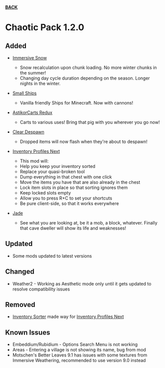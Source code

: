 [**BACK**](https://xemrael.github.io/Chaotic-Pack/Changelogs/index.html)

# Chaotic Pack 1.2.0

## Added

- [Immersive Snow](https://www.curseforge.com/minecraft/mc-mods/immersive-snow)
  - Snow recalculation upon chunk loading. No more winter chunks in the summer!
  - Changing day cycle duration depending on the season. Longer nights in the winter.

- [Small Ships](https://www.curseforge.com/minecraft/mc-mods/small-ships)
  - Vanilla friendly Ships for Minecraft. Now with cannons!

- [AstikorCarts Redux](https://www.curseforge.com/minecraft/mc-mods/astikor-carts-redux)
  - Carts to various uses! Bring that pig with you wherever you go now!

- [Clear Despawn](https://www.curseforge.com/minecraft/mc-mods/clear-despawn)
  - Dropped items will now flash when they're about to despawn!

- [Inventory Profiles Next](https://www.curseforge.com/minecraft/mc-mods/inventory-profiles-next)
  - This mod will:
  - Help you keep your inventory sorted
  - Replace your quasi-broken tool
  - Dump everything in that chest with one click
  - Move the items you have that are also already in the chest                                         
  - Lock item slots in place so that sorting ignores them
  - Keep locked slots empty
  - Allow you to press R+C to set your shortcuts
  - Be pure client-side, so that it works everywhere

- [Jade](https://www.curseforge.com/minecraft/mc-mods/jade)
  - See what you are looking at, be it a mob, a block, whatever. Finally that cave dweller will show its life and weaknesses!

## Updated

- Some mods updated to latest versions


## Changed

- Weather2 - Working as Aesthetic mode only until it gets updated to resolve compatibility issues


## Removed

- [Inventory Sorter](https://www.curseforge.com/minecraft/mc-mods/inventory-sorter) made way for [Inventory Profiles Next](https://www.curseforge.com/minecraft/mc-mods/inventory-profiles-next)


## Known Issues

- Embeddium/Rubidium - Options Search Menu is not working
- Areas - Entering a village is not showing its name, bug from mod
- Motschen's Better Leaves 9.1 has issues with some textures from Immersive Weathering, recommended to use version 9.0 instead
